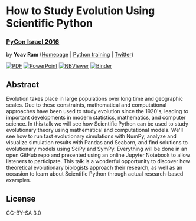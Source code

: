 # How to Study Evolution Using Scientific Python
### [PyCon Israel 2016](http://il.pycon.org/2016)

by **Yoav Ram** ([Homepage](http://www.yoavram.com) | [Python training](http://python.yoavram.com) | [Twitter](https://twitter.com/yoavram))

[![PDF](https://img.shields.io/badge/presentation-PDF-blue.svg)](https://github.com/yoavram/PyConIL2016/blob/master/presentation.pdf?raw=true)
[![PowerPoint](https://img.shields.io/badge/presentation-PowerPoint-red.svg)](https://github.com/yoavram/PyConIL2016/blob/master/presentation.pptx?raw=true)
[![NBViewer](https://img.shields.io/badge/notebook-nbviewer-green.svg)](http://nbviewer.jupyter.org/github/yoavram/PyConIL2016/tree/master/) [![Binder](https://img.shields.io/badge/notebook-binder-orange.svg)](http://mybinder.org/repo/yoavram/PyConIL2016)

## Abstract

Evolution takes place in large populations over long time and geographic scales. Due to these constraints, mathematical and computational approaches have been used to study evolution since the 1920's, leading to important developments in modern statistics, mathematics, and computer science. In this talk we will see how Scientific Python can be used to study evolutionary theory using mathematical and computational models. We'll see how to run fast evolutionary simulations with NumPy, analyze and visualize simulation results with Pandas and Seaborn, and find solutions to evolutionary models using SciPy and SymPy. Everything will be done in an open GitHub repo and presented using an online Jupyter Notebook to allow listeners to participate. This talk is a wonderful opportunity to discover how theoretical evolutionary biologists approach their research, as well as an occasion to learn about Scientific Python through actual research-based examples.

## License

CC-BY-SA 3.0
